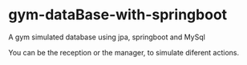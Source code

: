 # gym-dataBase-with-springboot
A gym simulated database using jpa, springboot and MySql

You can be the reception or the manager, to simulate diferent actions.
